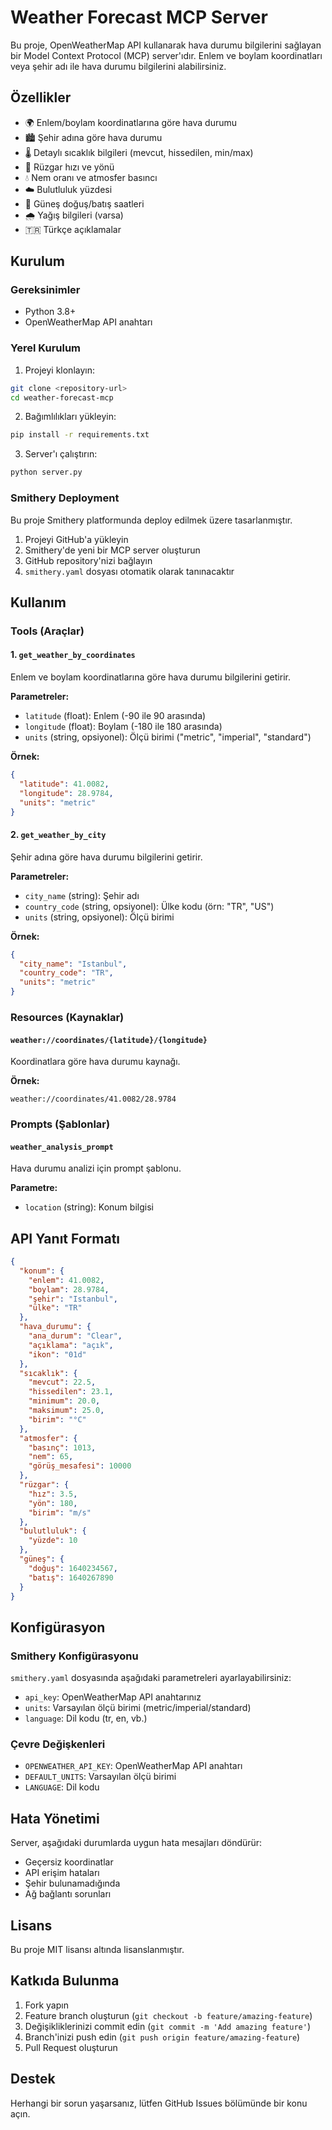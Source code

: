 # Weather Forecast MCP Server

Bu proje, OpenWeatherMap API kullanarak hava durumu bilgilerini sağlayan bir Model Context Protocol (MCP) server'ıdır. Enlem ve boylam koordinatları veya şehir adı ile hava durumu bilgilerini alabilirsiniz.

## Özellikler

- 🌍 Enlem/boylam koordinatlarına göre hava durumu
- 🏙️ Şehir adına göre hava durumu  
- 🌡️ Detaylı sıcaklık bilgileri (mevcut, hissedilen, min/max)
- 💨 Rüzgar hızı ve yönü
- 💧 Nem oranı ve atmosfer basıncı
- ☁️ Bulutluluk yüzdesi
- 🌅 Güneş doğuş/batış saatleri
- 🌧️ Yağış bilgileri (varsa)
- 🇹🇷 Türkçe açıklamalar

## Kurulum

### Gereksinimler

- Python 3.8+
- OpenWeatherMap API anahtarı

### Yerel Kurulum

1. Projeyi klonlayın:
```bash
git clone <repository-url>
cd weather-forecast-mcp
```

2. Bağımlılıkları yükleyin:
```bash
pip install -r requirements.txt
```

3. Server'ı çalıştırın:
```bash
python server.py
```

### Smithery Deployment

Bu proje Smithery platformunda deploy edilmek üzere tasarlanmıştır.

1. Projeyi GitHub'a yükleyin
2. Smithery'de yeni bir MCP server oluşturun
3. GitHub repository'nizi bağlayın
4. `smithery.yaml` dosyası otomatik olarak tanınacaktır

## Kullanım

### Tools (Araçlar)

#### 1. `get_weather_by_coordinates`
Enlem ve boylam koordinatlarına göre hava durumu bilgilerini getirir.

**Parametreler:**
- `latitude` (float): Enlem (-90 ile 90 arasında)
- `longitude` (float): Boylam (-180 ile 180 arasında)
- `units` (string, opsiyonel): Ölçü birimi ("metric", "imperial", "standard")

**Örnek:**
```json
{
  "latitude": 41.0082,
  "longitude": 28.9784,
  "units": "metric"
}
```

#### 2. `get_weather_by_city`
Şehir adına göre hava durumu bilgilerini getirir.

**Parametreler:**
- `city_name` (string): Şehir adı
- `country_code` (string, opsiyonel): Ülke kodu (örn: "TR", "US")
- `units` (string, opsiyonel): Ölçü birimi

**Örnek:**
```json
{
  "city_name": "Istanbul",
  "country_code": "TR",
  "units": "metric"
}
```

### Resources (Kaynaklar)

#### `weather://coordinates/{latitude}/{longitude}`
Koordinatlara göre hava durumu kaynağı.

**Örnek:**
```
weather://coordinates/41.0082/28.9784
```

### Prompts (Şablonlar)

#### `weather_analysis_prompt`
Hava durumu analizi için prompt şablonu.

**Parametre:**
- `location` (string): Konum bilgisi

## API Yanıt Formatı

```json
{
  "konum": {
    "enlem": 41.0082,
    "boylam": 28.9784,
    "şehir": "Istanbul",
    "ülke": "TR"
  },
  "hava_durumu": {
    "ana_durum": "Clear",
    "açıklama": "açık",
    "ikon": "01d"
  },
  "sıcaklık": {
    "mevcut": 22.5,
    "hissedilen": 23.1,
    "minimum": 20.0,
    "maksimum": 25.0,
    "birim": "°C"
  },
  "atmosfer": {
    "basınç": 1013,
    "nem": 65,
    "görüş_mesafesi": 10000
  },
  "rüzgar": {
    "hız": 3.5,
    "yön": 180,
    "birim": "m/s"
  },
  "bulutluluk": {
    "yüzde": 10
  },
  "güneş": {
    "doğuş": 1640234567,
    "batış": 1640267890
  }
}
```

## Konfigürasyon

### Smithery Konfigürasyonu

`smithery.yaml` dosyasında aşağıdaki parametreleri ayarlayabilirsiniz:

- `api_key`: OpenWeatherMap API anahtarınız
- `units`: Varsayılan ölçü birimi (metric/imperial/standard)
- `language`: Dil kodu (tr, en, vb.)

### Çevre Değişkenleri

- `OPENWEATHER_API_KEY`: OpenWeatherMap API anahtarı
- `DEFAULT_UNITS`: Varsayılan ölçü birimi
- `LANGUAGE`: Dil kodu

## Hata Yönetimi

Server, aşağıdaki durumlarda uygun hata mesajları döndürür:

- Geçersiz koordinatlar
- API erişim hataları
- Şehir bulunamadığında
- Ağ bağlantı sorunları

## Lisans

Bu proje MIT lisansı altında lisanslanmıştır.

## Katkıda Bulunma

1. Fork yapın
2. Feature branch oluşturun (`git checkout -b feature/amazing-feature`)
3. Değişikliklerinizi commit edin (`git commit -m 'Add amazing feature'`)
4. Branch'inizi push edin (`git push origin feature/amazing-feature`)
5. Pull Request oluşturun

## Destek

Herhangi bir sorun yaşarsanız, lütfen GitHub Issues bölümünde bir konu açın.
